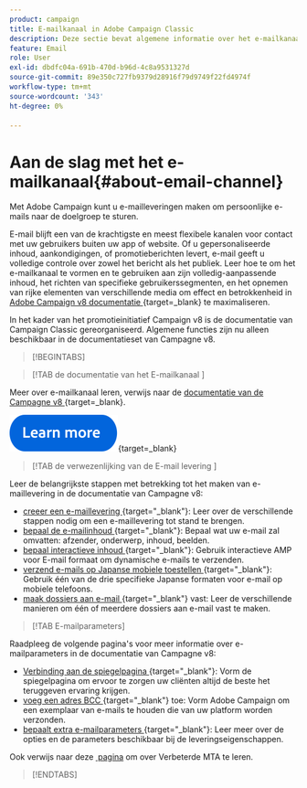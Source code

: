 ```yaml
---
product: campaign
title: E-mailkanaal in Adobe Campaign Classic
description: Deze sectie bevat algemene informatie over het e-mailkanaal in Adobe Campaign
feature: Email
role: User
exl-id: dbdfc04a-691b-470d-b96d-4c8a9531327d
source-git-commit: 89e350c727fb9379d28916f79d9749f22fd4974f
workflow-type: tm+mt
source-wordcount: '343'
ht-degree: 0%

---
```


# Aan de slag met het e-mailkanaal{#about-email-channel}

Met Adobe Campaign kunt u e-mailleveringen maken om persoonlijke e-mails naar de doelgroep te sturen.

E-mail blijft een van de krachtigste en meest flexibele kanalen voor contact met uw gebruikers buiten uw app of website. Of u gepersonaliseerde inhoud, aankondigingen, of promotieberichten levert, e-mail geeft u volledige controle over zowel het bericht als het publiek. Leer hoe te om het e-mailkanaal te vormen en te gebruiken aan zijn volledig-aanpassende inhoud, het richten van specifieke gebruikerssegmenten, en het opnemen van rijke elementen van verschillende media om effect en betrokkenheid in [&#x200B; Adobe Campaign v8 documentatie &#x200B;](https://experienceleague.adobe.com/nl/docs/campaign/campaign-v8/send/emails/email){target=_blank} te maximaliseren.

In het kader van het promotieinitiatief Campaign v8 is de documentatie van Campaign Classic gereorganiseerd. Algemene functies zijn nu alleen beschikbaar in de documentatieset van Campagne v8.


>[!BEGINTABS]

>[!TAB  de documentatie van het E-mailkanaal ]

Meer over e-mailkanaal leren, verwijs naar de [&#x200B; documentatie van de Campagne v8 &#x200B;](https://experienceleague.adobe.com/nl/docs/campaign/campaign-v8/send/emails/email){target=_blank}.


[![afbeelding](../../assets/do-not-localize/learn-more-button.svg)](https://experienceleague.adobe.com/nl/docs/campaign/campaign-v8/send/emails/email){target=_blank}


>[!TAB  de verwezenlijking van de E-mail levering ]

Leer de belangrijkste stappen met betrekking tot het maken van e-maillevering in de documentatie van Campagne v8:

* [&#x200B; creeer een e-maillevering &#x200B;](https://experienceleague.adobe.com/docs/campaign/campaign-v8/send/emails/email.html?lang=nl-NL){target="_blank"}: Leer over de verschillende stappen nodig om een e-maillevering tot stand te brengen.
* [&#x200B; bepaal de e-mailinhoud &#x200B;](https://experienceleague.adobe.com/docs/campaign/campaign-v8/send/emails/defining-the-email-content.html?lang=nl-NL){target="_blank"}: Bepaal wat uw e-mail zal omvatten: afzender, onderwerp, inhoud, beelden.
* [&#x200B; bepaal interactieve inhoud &#x200B;](https://experienceleague.adobe.com/docs/campaign/campaign-v8/send/emails/defining-interactive-content.html?lang=nl-NL){target="_blank"}: Gebruik interactieve AMP voor E-mail formaat om dynamische e-mails te verzenden.
* [&#x200B; verzend e-mails op Japanse mobiele toestellen &#x200B;](https://experienceleague.adobe.com/docs/campaign/campaign-v8/send/emails/sending-emails-on-japanese-mobiles.html?lang=nl-NL){target="_blank"}: Gebruik één van de drie specifieke Japanse formaten voor e-mail op mobiele telefoons.
* [&#x200B; maak dossiers aan e-mail &#x200B;](https://experienceleague.adobe.com/docs/campaign/campaign-v8/send/emails/attaching-files.html?lang=nl-NL){target="_blank"} vast: Leer de verschillende manieren om één of meerdere dossiers aan e-mail vast te maken.


>[!TAB E-mailparameters]

Raadpleeg de volgende pagina&#39;s voor meer informatie over e-mailparameters in de documentatie van Campagne v8:

* [&#x200B; Verbinding aan de spiegelpagina &#x200B;](https://experienceleague.adobe.com/docs/campaign/campaign-v8/send/emails/mirror-page.html?lang=nl-NL){target="_blank"}: Vorm de spiegelpagina om ervoor te zorgen uw cliënten altijd de beste het teruggeven ervaring krijgen.
* [&#x200B; voeg een adres BCC &#x200B;](https://experienceleague.adobe.com/docs/campaign/campaign-v8/send/emails/email-bcc.html?lang=nl-NL){target="_blank"} toe: Vorm Adobe Campaign om een exemplaar van e-mails te houden die van uw platform worden verzonden.
* [&#x200B; bepaalt extra e-mailparameters &#x200B;](https://experienceleague.adobe.com/docs/campaign/campaign-v8/send/emails/email-parameters.html?lang=nl-NL){target="_blank"}: Leer meer over de opties en de parameters beschikbaar bij de leveringseigenschappen.

Ook verwijs naar deze [&#x200B; pagina &#x200B;](sending-with-enhanced-mta.md) om over Verbeterde MTA te leren.

>[!ENDTABS]





<!--
Adobe Campaign lets you mass deliver personalized electronic messages to a target population.

Before starting sending emails:

* Make sure recipient profiles contain at least an email address.
* Learn more about the Adobe Campaign [Delivery best practices](delivery-best-practices.md).
* Read out these sections to learn more about Deliverability: [Deliverability management in Campaign](about-deliverability.md) and [Deliverability best practices guide](https://experienceleague.adobe.com/docs/deliverability-learn/deliverability-best-practice-guide/introduction.html?lang=nl-NL).

The key steps to send an email are as follows:

* [Create an email delivery](creating-an-email-delivery.md)
* [Define the target population](steps-defining-the-target-population.md)
* [Define the email content](defining-the-email-content.md)
* [Send the email](sending-messages.md)
* [Monitor the delivery](about-delivery-monitoring.md)

The sections below provide information that is specific to the email channel. For global information on how to create a delivery, refer to [this section](steps-about-delivery-creation-steps.md).
-->